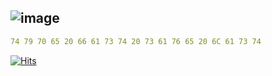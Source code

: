 ![image](https://user-images.githubusercontent.com/83192247/197445341-1d59c937-003a-41a6-a181-1755ca440591.png)
---

```yaml
74 79 70 65 20 66 61 73 74 20 73 61 76 65 20 6C 61 73 74
```

[![Hits](https://hits-app.vercel.app/hits?url=https://github.com/cnrad&bgLeft=444444&bgRight=575fff&label=visits)](https://hits-app.vercel.app/)
